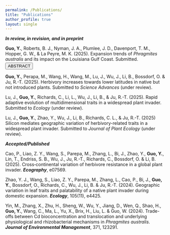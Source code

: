 ```yaml
---
permalink: /Publications/
title: "Publications"
author_profile: true
layout: single
---
```



**_In review, in revision, and in preprint_**

<p style="margin-bottom: 0.2em;"><strong>Guo, Y.</strong>, Roberts, B. J., Nyman, J. A., Plumlee, J. D., Davenport, T. M., Hopper, G. W., & La Peyre, M. K. (2025). Expansion trends of <em>Phragmites australis</em> and its impact on the Louisiana Gulf Coast. Submitted.</p>
<div style="margin-bottom: 0.5em;">
  <button class="btn toggle-abstract">ABSTRACT</button>
</div>
<div class="abstract-box" style="display: none; font-size: 0.95em; margin-bottom: 1em;">
  Invasive plant species pose substantial threats to ecosystem integrity by disrupting ecosystem processes, reducing biodiversity and complicating restoration and management efforts. Non-native lineages of Phragmites australis are invasive in wetlands across parts of North America, causing declines in the diversity of native wetland plants and disrupting biogeochemical cycles. Despite recognition of these effects, substantial knowledge gaps remain regarding the spatiotemporal dynamics, environmental drivers, and consequences for native communities of Phragmites expansion. Here, long-term data from the Louisiana Coastwide Reference Monitoring System (CRMS), collected from 2006 to 2023 and spanning 390 sites across nine coastal basins, were examined to characterize the spatiotemporal dynamics of Phragmites cover and expansion rates, along with associated changes in co-occurring native plant species and soil properties. Louisiana has supported non-invasive genotypes of Phragmites for over a century and the invasive European lineage since ~2000. However, the CRMS dataset does not distinguish among these genotypes. Thus, we analyze Phragmites expansion at the species-level, acknowledging that future studies distinguishing genotype-specific dynamics would be informative. Phragmites dynamics varied markedly among basins over the study period: Phragmites cover decreased in the Mississippi River Delta (initially >25%), whereas the Calcasieu-Sabine, Mermentau, Teche-Vermilion and Terrebonne basins, each starting with < 5% cover, exhibited positive expansion rates. The remaining four basins maintained low and stable Phragmites cover (< 5%) over the study period. In basins with positive expansion rates, Phragmites cover was associated with a decrease in native species cover. Overall, Phragmites expansion were positively associated with nutrient-rich and acidic soils and elevated salinity, highlighting key environmental factors that could inform targeted management to prevent or mitigate its expansion. The magnitude and pattern of Phragmites spread differed across Louisiana’s coastal basins, partially explained by differing hydrological regimes, including sediment and nutrient inputs, and water-level fluctuations. While Phragmites cover remains low in most basins (< 10%), ongoing expansion could disrupt native communities and critical ecosystem functions, highlighting the potential value of developing basin-specific strategies to maintain and enhance wetland resilience and ecosystem services. Our basin-level framework provides a transferable template for targeted monitoring and adaptive management of Phragmites in other estuarine and deltaic systems.
</div>

**Guo, Y.**, Perapa, M., Wang, H., Wang, M., Lu, J., Wu, J., Li, B., Bossdorf, O. & Ju, R.-T. (2025). Herbivory increases towards lower latitudes in native but not introduced plants. Submitted to _Science Advances_ (under review).

Lu, J., **Guo, Y.**, Richards, C., Li, L., Wu, J., Li, B., & Ju, R.-T. (2025). Rapid adaptive evolution of multidimensional traits in a widespread plant invader. Submitted to _Ecology_ (under review).

Lu, J., **Guo, Y.**, Zhao, Y., Wu, J., Li, B., Richards, C. L., & Ju, R.-T. (2025) Silicon mediates geographic variation of herbivory-related traits in a widespread plant invader. Submitted to _Journal of Plant Ecology_ (under review).


**_Accepted/Published_**

Cao, P., Liao, Z. Y., Wang, S., Parepa, M., Zhang, L., Bi, J., Zhao, Y., **Guo, Y.**, Lin, T., Endriss, S. B., Wu, J., Ju, R.-T., Richards, C., Bossdorf, O. & Li, B. (2025). Cross‐continental variation of herbivore resistance in a global plant invader. **_Ecography_**, e07569.

Zhao, Y. J., Wang, S., Liao, Z. Y., Parepa, M., Zhang, L., Cao, P., Bi, J., **Guo, Y.**, Bossdorf, O., Richards, C., Wu, J., Li, B. & Ju, R.-T. (2024). Geographic variation in leaf traits and palatability of a native plant invader during domestic expansion. **_Ecology_**, 105(11), e4425.

Yin, M., Zhang, X., Zhu, H., Sheng, W., Wu, Y., Jiang, D., Wen, Q., Shao, H., **Guo, Y.**, Wang, C., Ma, L., Yu, X., Brix, H., Liu, L. & Guo, W. (2024). Trade-offs between Cd bioconcentration and translocation and underlying physiological and rhizobacterial mechanisms in _Phragmites australis_. **_Journal of Environmental Management_**, 371, 123291.


<script>
  document.addEventListener("DOMContentLoaded", function () {
    document.querySelectorAll(".toggle-abstract").forEach(function (button) {
      button.addEventListener("click", function () {
        var abstractBox = button.parentElement.nextElementSibling;
        if (abstractBox.style.display === "none" || abstractBox.style.display === "") {
          abstractBox.style.display = "block";
        } else {
          abstractBox.style.display = "none";
        }
      });
    });
  });
</script>
